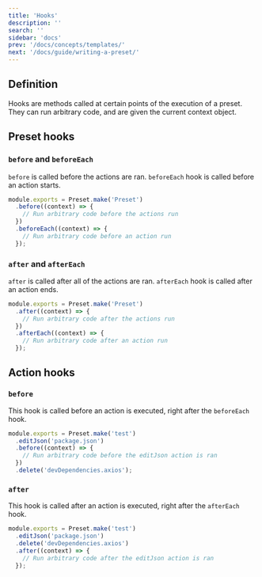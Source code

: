 ```yaml
---
title: 'Hooks'
description: ''
search: ''
sidebar: 'docs'
prev: '/docs/concepts/templates/'
next: '/docs/guide/writing-a-preset/'
---
```


## Definition

Hooks are methods called at certain points of the execution of a preset. They can run arbitrary code, and are given the current context object.

## Preset hooks

### `before` and `beforeEach`

`before` is called before the actions are ran. `beforeEach` hook is called before an action starts.

<!-- prettier-ignore -->
```js
module.exports = Preset.make('Preset')
  .before((context) => {
    // Run arbitrary code before the actions run
  })
  .beforeEach((context) => {
    // Run arbitrary code before an action run
  });
```

### `after` and `afterEach`

`after` is called after all of the actions are ran. `afterEach` hook is called after an action ends.

<!-- prettier-ignore -->
```js
module.exports = Preset.make('Preset')
  .after((context) => {
    // Run arbitrary code after the actions run
  })
  .afterEach((context) => {
    // Run arbitrary code after an action run
  });
```

## Action hooks

### `before`

This hook is called before an action is executed, right after the `beforeEach` hook.

<!-- prettier-ignore -->
```js
module.exports = Preset.make('test')
  .editJson('package.json')
  .before((context) => {
    // Run arbitrary code before the editJson action is ran
  })
  .delete('devDependencies.axios');
```

### `after`

This hook is called after an action is executed, right after the `afterEach` hook.

<!-- prettier-ignore -->
```js
module.exports = Preset.make('test')
  .editJson('package.json')
  .delete('devDependencies.axios')
  .after((context) => {
    // Run arbitrary code after the editJson action is ran
  });
```
